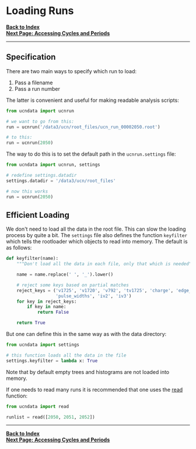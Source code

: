 # Loading Runs

[**Back to Index**](index.md)\
[**Next Page: Accessing Cycles and Periods**](cycandperiods.md)

---

## Specification

There are two main ways to specify which run to load:

1. Pass a filename
2. Pass a run number

The latter is convenient and useful for making readable analysis scripts:

```python
from ucndata import ucnrun

# we want to go from this:
run = ucnrun('/data3/ucn/root_files/ucn_run_00002050.root')

# to this:
run = ucnrun(2050)
```

The way to do this is to set the default path in the `ucnrun.settings` file:

```python
from ucndata import ucnrun, settings

# redefine settings.datadir
settings.datadir = '/data3/ucn/root_files'

# now this works
run = ucnrun(2050)
```

## Efficient Loading

We don't need to load all the data in the root file. This can slow the loading process by quite a bit. The `settings` file also defines the function `keyfilter` which tells the rootloader which objects to read into memory. The default is as follows:

```python
def keyfilter(name):
    """Don't load all the data in each file, only that which is needed"""

    name = name.replace(' ', '_').lower()

    # reject some keys based on partial matches
    reject_keys = ('v1725', 'v1720', 'v792', 'tv1725', 'charge', 'edge_diff',
                   'pulse_widths', 'iv2', 'iv3')
    for key in reject_keys:
        if key in name:
            return False

    return True
```

But one can define this in the same way as with the data directory:

```python
from ucndata import settings

# this function loads all the data in the file
settings.keyfilter = lambda x: True
```

Note that by default empty trees and histograms are not loaded into memory.

If one needs to read many runs it is recommended that one uses the [read] function:

```python
from ucndata import read

runlist = read([2050, 2051, 2052])
```

---

[**Back to Index**](index.md)\
[**Next Page: Accessing Cycles and Periods**](cycandperiods.md)

[tfile]: #tfile
[DataFrame]: https://pandas.pydata.org/pandas-docs/stable/reference/api/pandas.DataFrame.html
[ttree]:https://github.com/ucn-triumf/rootloader/blob/main/docs/rootloader/ttree.md
[attrdict]:https://github.com/ucn-triumf/rootloader/blob/main/docs/rootloader/attrdict.md
[rootloader]: https://github.com/ucn-triumf/rootloader
[ucnrun]: ../docs/ucndata.md#ucnrun
[ucncycle]: ../docs/ucndata.md#ucncycle
[ucnperiod]: ../docs/ucndata.md#ucnperiod
[applylist]: ../docs/applylist.md
[read]: ../docs/read.md
[merge]: ../docs/merge.md
